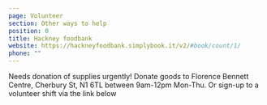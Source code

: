 ```yaml
---
page: Volunteer
section: Other ways to help
position: 0
title: Hackney foodbank
website: https://hackneyfoodbank.simplybook.it/v2/#book/count/1/
phone: ""
---
```

Needs donation of supplies urgently! Donate goods to Florence Bennett Centre, Cherbury St, N1 6TL between 9am-12pm Mon-Thu. Or sign-up to a volunteer shift via the link below
